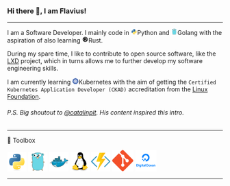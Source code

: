 ### Hi there 👋, I am Flavius!

---

I am a Software Developer. I mainly code in <img src="https://github.com/devicons/devicon/blob/master/icons/python/python-original.svg" width="15" height="15"/>Python and <img src="https://github.com/devicons/devicon/blob/master/icons/go/go-original.svg" width="15" height="15"/>Golang with the aspiration of also learning <img src="https://github.com/devicons/devicon/blob/master/icons/rust/rust-plain.svg" width="15" height="15"/>Rust.

During my spare time, I like to contribute to open source software, like the [LXD](https://github.com/lxc/lxd) project, which in turns allows me to further develop my software engineering skills.

I am currently learning <img src="https://github.com/devicons/devicon/blob/master/icons/kubernetes/kubernetes-plain.svg" width="15" height="15"/>Kubernetes with the aim of getting the `Certified Kubernetes Application Developer (CKAD)` accreditation from the [Linux Foundation](https://www.linuxfoundation.org/).

###### P.S. Big shoutout to [@catalinpit](https://github.com/catalinpit). His content inspired this intro.

---

🧰 Toolbox

<img src="https://github.com/devicons/devicon/blob/master/icons/python/python-original.svg" alt="Python" width="45" height="45"/> <img src="https://github.com/devicons/devicon/blob/master/icons/go/go-original.svg" alt="Go" width="45" height="45"/> <img src="https://github.com/devicons/devicon/blob/master/icons/docker/docker-original.svg" alt="Docker" width="45" height="45"/> <img src="https://github.com/devicons/devicon/blob/master/icons/linux/linux-original.svg" alt="Linux" width="45" height="45"/> <img src="https://raw.githubusercontent.com/Azure/azure-functions-python-worker/dev/docs/Azure.Functions.svg" alt="Function App" width="45" height="45"/> <img src="https://github.com/devicons/devicon/blob/master/icons/git/git-original.svg" alt="Git" width="50" height="50"/> <img src="https://github.com/devicons/devicon/blob/master/icons/digitalocean/digitalocean-original-wordmark.svg" alt="Digital Ocean" width="50" height="50"/> 

---

<!--
**Fl4v/Fl4v** is a ✨ _special_ ✨ repository because its `README.md` (this file) appears on your GitHub profile.

Here are some ideas to get you started:

- 🔭 I’m currently working on ...
- 🌱 I’m currently learning ...
- 👯 I’m looking to collaborate on ...
- 🤔 I’m looking for help with ...
- 💬 Ask me about ...
- 📫 How to reach me: ...
- 😄 Pronouns: ...
- ⚡ Fun fact: ...
-->
